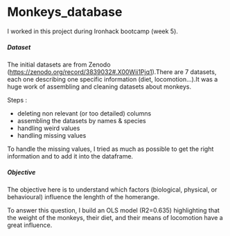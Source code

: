 # Monkeys_database

I worked in this project during Ironhack bootcamp (week 5).

##### Dataset
The initial datasets are from Zenodo (https://zenodo.org/record/3839032#.X00Wii1Pjq1).There are 7 datasets, each one describing one specific information (diet, locomotion...).It was a huge work of assembling and cleaning datasets about monkeys. 

Steps :
- deleting non relevant (or too detailed) columns
- assembling the datasets by names & species
- handling weird values
- handling missing values

To handle the missing values, I tried as much as possible to get the right information and to add it into the dataframe.

##### Objective
The objective here is to understand which factors (biological, physical, or behavioural) influence the lenghth of the homerange. 

To answer this question, I build an OLS model (R2=0.635) highlighting that the weight of the monkeys, their diet, and their means of locomotion have a great influence. 
